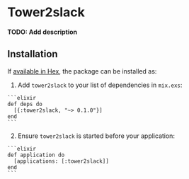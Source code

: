 # Tower2slack

**TODO: Add description**

## Installation

If [available in Hex](https://hex.pm/docs/publish), the package can be installed as:

  1. Add `tower2slack` to your list of dependencies in `mix.exs`:

    ```elixir
    def deps do
      [{:tower2slack, "~> 0.1.0"}]
    end
    ```

  2. Ensure `tower2slack` is started before your application:

    ```elixir
    def application do
      [applications: [:tower2slack]]
    end
    ```


